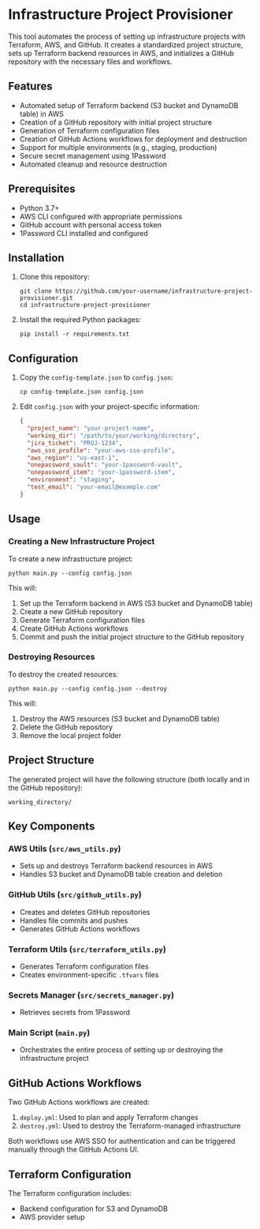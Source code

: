 # Infrastructure Project Provisioner

This tool automates the process of setting up infrastructure projects with Terraform, AWS, and GitHub. It creates a standardized project structure, sets up Terraform backend resources in AWS, and initializes a GitHub repository with the necessary files and workflows.

## Features

- Automated setup of Terraform backend (S3 bucket and DynamoDB table) in AWS
- Creation of a GitHub repository with initial project structure
- Generation of Terraform configuration files
- Creation of GitHub Actions workflows for deployment and destruction
- Support for multiple environments (e.g., staging, production)
- Secure secret management using 1Password
- Automated cleanup and resource destruction

## Prerequisites

- Python 3.7+
- AWS CLI configured with appropriate permissions
- GitHub account with personal access token
- 1Password CLI installed and configured

## Installation

1. Clone this repository:
   ```
   git clone https://github.com/your-username/infrastructure-project-provisioner.git
   cd infrastructure-project-provisioner
   ```

2. Install the required Python packages:
   ```
   pip install -r requirements.txt
   ```

## Configuration

1. Copy the `config-template.json` to `config.json`:
   ```
   cp config-template.json config.json
   ```

2. Edit `config.json` with your project-specific information:
   ```json
   {
     "project_name": "your-project-name",
     "working_dir": "/path/to/your/working/directory",
     "jira_ticket": "PROJ-1234",
     "aws_sso_profile": "your-aws-sso-profile",
     "aws_region": "us-east-1",
     "onepassword_vault": "your-1password-vault",
     "onepassword_item": "your-1password-item",
     "environment": "staging",
     "test_email": "your-email@example.com"
   }
   ```

## Usage

### Creating a New Infrastructure Project

To create a new infrastructure project:

```
python main.py --config config.json
```

This will:
1. Set up the Terraform backend in AWS (S3 bucket and DynamoDB table)
2. Create a new GitHub repository
3. Generate Terraform configuration files
4. Create GitHub Actions workflows
5. Commit and push the initial project structure to the GitHub repository

### Destroying Resources

To destroy the created resources:

```
python main.py --config config.json --destroy
```

This will:
1. Destroy the AWS resources (S3 bucket and DynamoDB table)
2. Delete the GitHub repository
3. Remove the local project folder

## Project Structure

The generated project will have the following structure (both locally and in the GitHub repository):

```
working_directory/
```

## Key Components

### AWS Utils (`src/aws_utils.py`)
- Sets up and destroys Terraform backend resources in AWS
- Handles S3 bucket and DynamoDB table creation and deletion

### GitHub Utils (`src/github_utils.py`)
- Creates and deletes GitHub repositories
- Handles file commits and pushes
- Generates GitHub Actions workflows

### Terraform Utils (`src/terraform_utils.py`)
- Generates Terraform configuration files
- Creates environment-specific `.tfvars` files

### Secrets Manager (`src/secrets_manager.py`)
- Retrieves secrets from 1Password

### Main Script (`main.py`)
- Orchestrates the entire process of setting up or destroying the infrastructure project

## GitHub Actions Workflows

Two GitHub Actions workflows are created:

1. `deploy.yml`: Used to plan and apply Terraform changes
2. `destroy.yml`: Used to destroy the Terraform-managed infrastructure

Both workflows use AWS SSO for authentication and can be triggered manually through the GitHub Actions UI.

## Terraform Configuration

The Terraform configuration includes:

- Backend configuration for S3 and DynamoDB
- AWS provider setup
